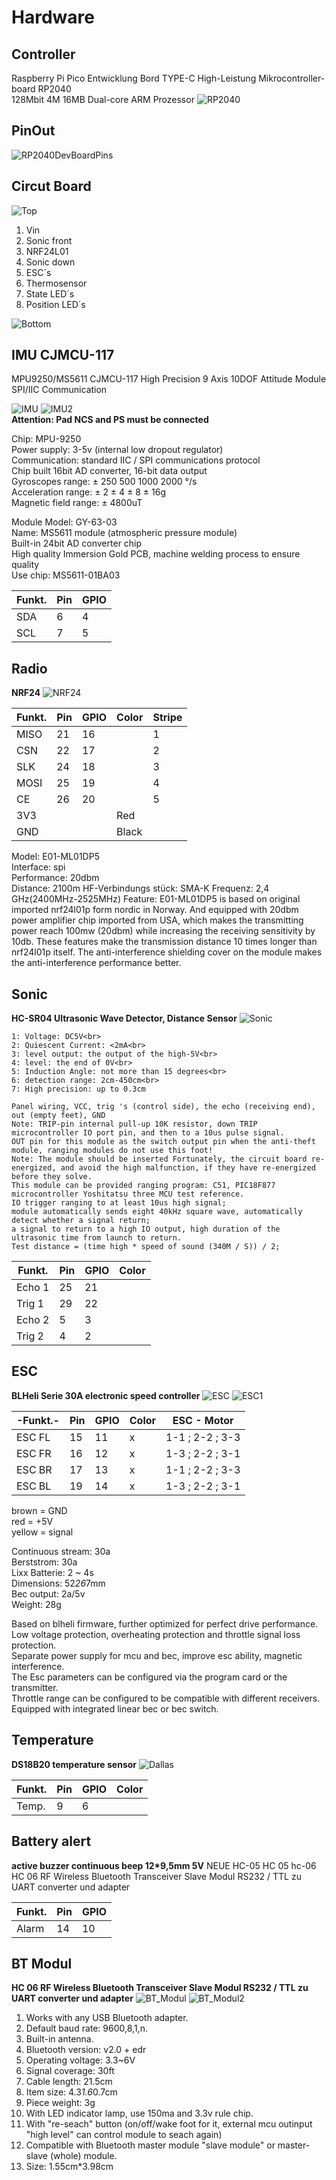 # Hardware
## Controller
Raspberry Pi Pico Entwicklung Bord TYPE-C High-Leistung Mikrocontroller-board RP2040<br>  128Mbit 4M 16MB Dual-core ARM Prozessor
![RP2040](../images/RP2040.jpg)

## PinOut
![RP2040DevBoardPins](../images/picoPins.jpg)  

## Circut Board
![Top](../images/Board_topview_1.jpg)
1.  Vin
2. Sonic front
3. NRF24L01
4. Sonic down
5. ESC´s
6. Thermosensor
7. State LED´s
8. Position LED´s

![Bottom](../images/Board_backside_1.png)

## IMU CJMCU-117
MPU9250/MS5611 CJMCU-117 High Precision 9 Axis 10DOF Attitude Module SPI/IIC Communication

![IMU](../images/IMU.JPG)
![IMU2](../images/IMU_2.JPG)<br  >
**Attention: Pad NCS and PS must be connected**

Chip: MPU-9250<br> 
Power supply: 3-5v (internal low dropout regulator)<br> 
Communication: standard IIC / SPI communications protocol<br> 
Chip built 16bit AD converter, 16-bit data output<br> 
Gyroscopes range: ± 250 500 1000 2000 °/s<br> 
Acceleration range: ± 2 ± 4 ± 8 ± 16g<br> 
Magnetic field range: ± 4800uT<br> 

Module Model: GY-63-03<br> 
Name: MS5611 module (atmospheric pressure module)<br> 
Built-in 24bit AD converter chip<br> 
High quality Immersion Gold PCB, machine welding process to ensure quality<br> 
Use chip: MS5611-01BA03

|Funkt.|Pin |GPIO|
|------|----|----|
|  SDA | 6  | 4  |
|  SCL | 7  | 5  |

## Radio
**NRF24**
![NRF24](../images/NRF24.JPG)

|Funkt.|Pin |GPIO|Color|Stripe|
|------|----|----|-----|------|
| MISO | 21 | 16 |     |   1  | 
| CSN  | 22 | 17 |     |   2  |
| SLK  | 24 | 18 |     |   3  |
| MOSI | 25 | 19 |     |   4  |
| CE   | 26 | 20 |     |   5  |
| 3V3  |    |    | Red |      |
| GND  |    |    |Black|      |

Model: E01-ML01DP5<br>
Interface: spi<br>
Performance: 20dbm<br>
Distance: 2100m
HF-Verbindungs stück: SMA-K
Frequenz: 2,4 GHz(2400MHz-2525MHz)
Feature: E01-ML01DP5 is based on original imported nrf24l01p form nordic in Norway. And equipped with 20dbm power amplifier chip imported from USA, which makes the transmitting power reach 100mw (20dbm) while increasing the receiving sensitivity by 10db. These features make the transmission distance 10 times longer than nrf24l01p itself. The anti-interference shielding cover on the module makes the anti-interference performance better.

## Sonic
**HC-SR04 Ultrasonic Wave Detector, Distance Sensor**
![Sonic](../images/HCSR04.JPG)

    1: Voltage: DC5V<br> 
    2: Quiescent Current: <2mA<br> 
    3: level output: the output of the high-5V<br> 
    4: level: the end of 0V<br> 
    5: Induction Angle: not more than 15 degrees<br> 
    6: detection range: 2cm-450cm<br> 
    7: High precision: up to 0.3cm

    Panel wiring, VCC, trig 's (control side), the echo (receiving end), out (empty feet), GND
    Note: TRIP-pin internal pull-up 10K resistor, down TRIP microcontroller IO port pin, and then to a 10us pulse signal.
    OUT pin for this module as the switch output pin when the anti-theft module, ranging modules do not use this foot!
    Note: The module should be inserted Fortunately, the circuit board re-energized, and avoid the high malfunction, if they have re-energized before they solve.
    This module can be provided ranging program: C51, PIC18F877 microcontroller Yoshitatsu three MCU test reference.
    IO trigger ranging to at least 10us high signal;
    module automatically sends eight 40kHz square wave, automatically detect whether a signal return;
    a signal to return to a high IO output, high duration of the ultrasonic time from launch to return.
    Test distance = (time high * speed of sound (340M / S)) / 2;

|Funkt. |Pin |GPIO|Color|
|-------|----|----|-----|
|Echo 1 | 25 | 21 |
|Trig 1 | 29 | 22 |
|Echo 2 | 5  | 3  |
|Trig 2 | 4  | 2  |

## ESC
**BLHeli Serie 30A electronic speed controller**
![ESC](../images/ESC.jpg)
![ESC1](../images/ILRIZ44N.jpg)

|-Funkt.-|Pin |GPIO|Color|  ESC - Motor  |
|--------|----|----|-----|---------------|
| ESC FL | 15 | 11 |  x  | 1-1 ; 2-2 ; 3-3 |
| ESC FR | 16 | 12 |  x  | 1-3 ; 2-2 ; 3-1 |
| ESC BR | 17 | 13 |  x  | 1-1 ; 2-2 ; 3-3 |
| ESC BL | 19 | 14 |  x  | 1-3 ; 2-2 ; 3-1 |

brown = GND<br>
red = +5V<br>
yellow = signal<br>

Continuous stream: 30a<br>
Berststrom: 30a<br>
Lixx Batterie: 2 ~ 4s<br>
Dimensions: 52*26*7mm<br>
Bec output: 2a/5v<br>
Weight: 28g<br>

Based on blheli firmware, further optimized for perfect drive performance.<br>
Low voltage protection, overheating protection and throttle signal loss protection.<br>
Separate power supply for mcu and bec, improve esc ability, magnetic interference.<br>
The Esc parameters can be configured via the program card or the transmitter.<br>
Throttle range can be configured to be compatible with different receivers.<br>
Equipped with integrated linear bec or bec switch.<br>

## Temperature
**DS18B20 temperature sensor**
![Dallas](../images/Dallas.jpg)

|Funkt. |Pin |GPIO|Color|
|-------|----|----|-----|
|Temp.  | 9  | 6  |

## Battery alert
**active buzzer continuous beep 12*9,5mm 5V**
NEUE HC-05 HC 05 hc-06 HC 06 RF Wireless Bluetooth Transceiver Slave Modul RS232 / TTL zu UART converter und adapter

|Funkt. |Pin |GPIO|
|-------|----|----|
| Alarm | 14 | 10 |

## BT Modul
**HC 06 RF Wireless Bluetooth Transceiver Slave Modul RS232 / TTL zu UART converter und adapter**
![BT_Modul](../images/BT_HC6_1.png)
![BT_Modul2](../images/BT_HC6_2.png)

1. Works with any USB Bluetooth adapter.
2. Default baud rate: 9600,8,1,n.
3. Built-in antenna.
4. Bluetooth version: v2.0 + edr
5. Operating voltage: 3.3~6V
6. Signal coverage: 30ft
7. Cable length: 21.5cm
8. Item size: 4.3*1.6*0.7cm
9. Piece weight: 3g
10. With LED indicator lamp, use 150ma and 3.3v rule chip.
11. With "re-seach" button (on/off/wake foot for it, external mcu outinput "high level" can control module to seach again)
12. Compatible with Bluetooth master module "slave module" or master-slave (whole) module.
13. Size: 1.55cm*3.98cm
